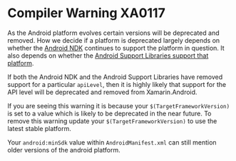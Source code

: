# Compiler Warning XA0117

As the Android platform evolves certain versions will be deprecated and
removed. How we decide if a platform is deprecated largely depends on whether
the [Android NDK][ndk] continues to support the platform in question.
It also depends on whether the
[Android Support Libraries support that platform][support].

If both the Android NDK and the Android Support Libraries have removed support
for a particular `apiLevel`, then it is highly likely that support for the
API level will be deprecated and removed from Xamarin.Android.

If you are seeing this warning it is because your `$(TargetFrameworkVersion)`
is set to a value which is likely to be deprecated in the near future.
To remove this warning update your `$(TargetFrameworkVersion)` to use
the latest stable platform. 

Your `android:minSdk` value within `AndroidManifest.xml` can still mention
older versions of the android platform.


[ndk]: https://developer.android.com/ndk/downloads/revision_history
[support]: https://developer.android.com/distribute/best-practices/develop/target-sdk


